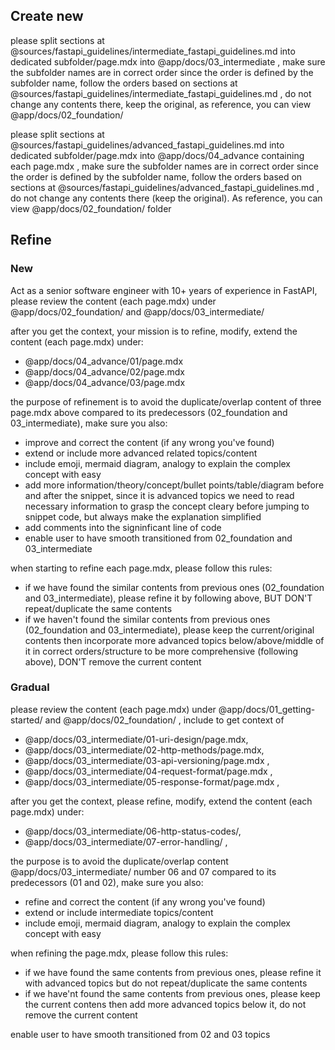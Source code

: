 ## Create new
please split sections at
@sources/fastapi_guidelines/intermediate_fastapi_guidelines.md into dedicated subfolder/page.mdx into @app/docs/03_intermediate , make sure the subfolder names are in correct order since the order is defined by the subfolder name, follow the orders based on sections at @sources/fastapi_guidelines/intermediate_fastapi_guidelines.md , do
not change any contents there, keep the original, as reference, you can view @app/docs/02_foundation/

please split sections at @sources/fastapi_guidelines/advanced_fastapi_guidelines.md into dedicated subfolder/page.mdx into @app/docs/04_advance containing each page.mdx , make sure the subfolder names are in correct order since the order is defined by the subfolder name, follow the orders based on sections at @sources/fastapi_guidelines/advanced_fastapi_guidelines.md , do not change any contents there (keep the original). As reference, you can view @app/docs/02_foundation/ folder

## Refine
### New
Act as a senior software engineer with 10+ years of experience in FastAPI, please review the content (each page.mdx) under @app/docs/02_foundation/ and @app/docs/03_intermediate/

after you get the context, your mission is to refine, modify, extend the content (each page.mdx) under:
- @app/docs/04_advance/01/page.mdx
- @app/docs/04_advance/02/page.mdx
- @app/docs/04_advance/03/page.mdx

the purpose of refinement is to avoid the duplicate/overlap content of three page.mdx above compared to its predecessors (02_foundation and 03_intermediate), make sure you also:
<instruction>
- improve and correct the content (if any wrong you've found)
- extend or include more advanced related topics/content
- include emoji, mermaid diagram, analogy to explain the complex concept with easy
- add more information/theory/concept/bullet points/table/diagram before and after the snippet, since it is advanced topics we need to read necessary information to grasp the concept cleary before jumping to snippet code, but always make the explanation simplified
- add comments into the signinficant line of code
- enable user to have smooth transitioned from 02_foundation and 03_intermediate
</instruction>
  
when starting to refine each page.mdx, please follow this rules:
- if we have found the similar contents from previous ones (02_foundation and 03_intermediate), please refine it by following <instruction> above, BUT DON'T repeat/duplicate the same contents
- if we haven't found the similar contents from previous ones (02_foundation and 03_intermediate), please keep the current/original contents then incorporate more advanced topics below/above/middle of it in correct orders/structure to be more comprehensive (following <instruction> above), DON'T remove the current content



### Gradual
please review the content (each page.mdx) under @app/docs/01_getting-started/ and @app/docs/02_foundation/ , include to get context of
- @app/docs/03_intermediate/01-uri-design/page.mdx,
- @app/docs/03_intermediate/02-http-methods/page.mdx,
- @app/docs/03_intermediate/03-api-versioning/page.mdx ,
- @app/docs/03_intermediate/04-request-format/page.mdx ,
- @app/docs/03_intermediate/05-response-format/page.mdx ,

after you get the context, please refine, modify, extend the content (each page.mdx) under:
- @app/docs/03_intermediate/06-http-status-codes/,
- @app/docs/03_intermediate/07-error-handling/ ,

the purpose is to avoid the duplicate/overlap content @app/docs/03_intermediate/ number 06 and 07 compared to its predecessors (01 and 02), make sure you also:
- refine and correct the content (if any wrong you've found)
- extend or include intermediate topics/content
- include emoji, mermaid diagram, analogy to explain the complex concept with easy

when refining the page.mdx, please follow this rules:
- if we have found the same contents from previous ones, please refine it with advanced topics but do not repeat/duplicate the same contents
- if we have'nt found the same contents from previous ones, please keep the current contens then add more advanced topics below it, do not remove the current content

enable user to have smooth transitioned from 02 and 03 topics